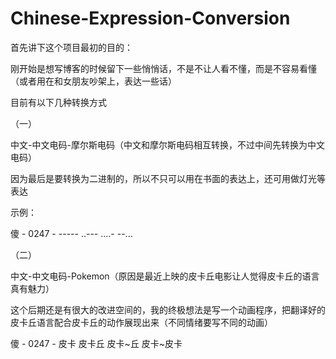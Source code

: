 # Chinese-Expression-Conversion

首先讲下这个项目最初的目的：

刚开始是想写博客的时候留下一些悄悄话，不是不让人看不懂，而是不容易看懂（或者用在和女朋友吵架上，表达一些话）

目前有以下几种转换方式

（一）

中文-中文电码-摩尔斯电码（中文和摩尔斯电码相互转换，不过中间先转换为中文电码）

因为最后是要转换为二进制的，所以不只可以用在书面的表达上，还可用做灯光等表达

示例：

 傻   -   0247     -     ----- ..--- ....- --... 
 
 （二）
 
中文-中文电码-Pokemon（原因是最近上映的皮卡丘电影让人觉得皮卡丘的语言真有魅力）

这个后期还是有很大的改进空间的，我的终极想法是写一个动画程序，把翻译好的皮卡丘语言配合皮卡丘的动作展现出来（不同情绪要写不同的动画）

 傻   -   0247     -     皮卡 皮卡丘 皮卡~丘 皮卡~皮卡 
